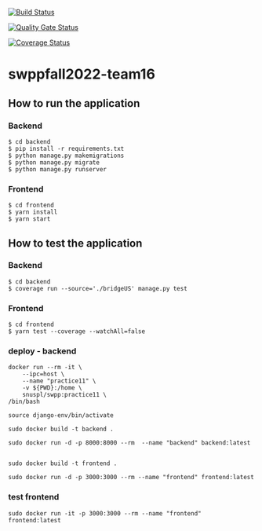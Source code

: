 [![Build Status](https://app.travis-ci.com/swsnu/swppfall2022-team16.svg?branch=main)](https://travis-ci.com/swsnu/swppfall2022-team16)

[![Quality Gate Status](https://sonarcloud.io/api/project_badges/measure?project=swsnu_swppfall2022-team16&metric=alert_status)](https://sonarcloud.io/dashboard?id=swsnu_swppfall2022-team16)

[![Coverage Status](https://coveralls.io/repos/github/swsnu/swppfall2022-team16/badge.svg?branch=main)](https://coveralls.io/github/swsnu/swppfall2022-team16?branch=main)

# swppfall2022-team16

## How to run the application

### Backend

```
$ cd backend
$ pip install -r requirements.txt
$ python manage.py makemigrations
$ python manage.py migrate
$ python manage.py runserver
```

### Frontend

```
$ cd frontend
$ yarn install
$ yarn start
```

## How to test the application

### Backend

```
$ cd backend
$ coverage run --source='./bridgeUS' manage.py test
```

### Frontend

```
$ cd frontend
$ yarn test --coverage --watchAll=false
```


### deploy - backend

```
docker run --rm -it \
    --ipc=host \
    --name "practice11" \
    -v ${PWD}:/home \
    snuspl/swpp:practice11 \
/bin/bash

source django-env/bin/activate

sudo docker build -t backend .

sudo docker run -d -p 8000:8000 --rm  --name "backend" backend:latest


sudo docker build -t frontend .

sudo docker run -d -p 3000:3000 --rm --name "frontend" frontend:latest
```

### test frontend
```
sudo docker run -it -p 3000:3000 --rm --name "frontend" frontend:latest
```
